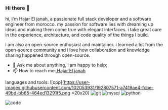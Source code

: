 ### Hi there 👋

hi, i'm Hajar El janah, a passionate full stack developer and a software engineer from morocco. my passion for software lies with dreaming up ideas and making them come true with elegant interfaces. i take great care in the experience, architecture, and code quality of the things I build.

i am also an open-source enthusiast and maintainer. i learned a lot from the open-source community and i love how collaboration and knowledge sharing happened through open-source.

- 💬 Ask me about anything, i am happy to help;
- 📫 How to reach me:[ Hajar El janah](https://www.linkedin.com/in/hajareljanah/)

languages and tools:
![cpp](https://user-images.githubusercontent.com/102053931/192807571-a7419ae4-fcbe-49bd-bb65-464ed13291f5.png =20x20)
![git](https://user-images.githubusercontent.com/102053931/192807574-df4b779a-727a-462d-925d-57bfb770e824.png)
![mysql](https://user-images.githubusercontent.com/102053931/192807576-91161dde-2728-43ba-9d5c-75c09749fbd9.png)
![python](https://user-images.githubusercontent.com/102053931/192807578-4d6c9e8f-154c-45ca-81bc-e33259c2c98a.png)


![code](https://user-images.githubusercontent.com/102053931/192801323-d2162eeb-7382-4529-a636-eafb5fa7a29f.gif)
